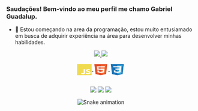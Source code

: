 ### Saudações! Bem-vindo ao meu perfil me chamo Gabriel Guadalup.

- 🔭 Estou começando na area da programação, estou muito entusiamado em busca de adquirir experiência na área para desenvolver minhas habilidades.

<div align="center">
  <a href="https://github.com/GGuadalup">
  <img height="150em" src="https://github-readme-stats.vercel.app/api?username=GGuadalup&show_icons=true&theme=midnight-purple&include_all_commits=true&count_private=true"/>
 <img height="150em" src="https://github-readme-stats.vercel.app/api/top-langs/?username=GGuadalup&layout=compact&langs_count=7&theme=midnight-purple"/>
  

  <div style="display: inline_block"><br>
  <img align="center" alt="GGuadalup-Js" height="30" width="40" src="https://raw.githubusercontent.com/devicons/devicon/master/icons/javascript/javascript-plain.svg">
  <img align="center" alt="GGuadalup-HTML" height="30" width="40" src="https://raw.githubusercontent.com/devicons/devicon/master/icons/html5/html5-original.svg">
  <img align="center" alt="GGuadalup-CSS" height="30" width="40" src="https://raw.githubusercontent.com/devicons/devicon/master/icons/css3/css3-original.svg">
 

  
##
  
<div>
  <a href="https://www.twitch.tv/onix2kk" target="_blank"><img src="https://img.shields.io/badge/Twitch-9146FF?style=for-the-badge&logo=twitch&logoColor=white" target="_blank"></a>
  <a href = "guadalupgabriel@gmail.com"><img src="https://img.shields.io/badge/-Gmail-%23333?style=for-the-badge&logo=gmail&logoColor=white" target="_blank"></a>
  <a href="https://www.linkedin.com/in/gabriel-guadalup-181570253/" target="_blank"><img src="https://img.shields.io/badge/-LinkedIn-%230077B5?style=for-the-badge&logo=linkedin&logoColor=white" target="_blank"></a> 
</div>
  
![Snake animation](https://github.com/GGuadalup/GGuadalup/blob/output/github-contribution-grid-snake.svg)
